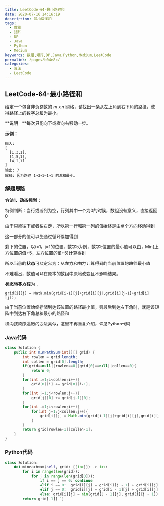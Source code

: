 ```yaml
---
title: LeetCode-64-最小路径和
date: 2020-07-16 14:16:19
description: 最小路径和
tags: 
  - 数组
  - 矩阵
  - DP
  - Java
  - Python
  - Medium
keywords: 数组,矩阵,DP,Java,Python,Medium,LeetCode
permalink: /pages/b04e8c/
categories: 
  - 算法
  - LeetCode
---
```


## LeetCode-64-最小路径和

给定一个包含非负整数的 *m* x *n* 网格，请找出一条从左上角到右下角的路径，使得路径上的数字总和为最小。

**说明：**每次只能向下或者向右移动一步。

<!--more-->

**示例：**

```
输入:
[
  [1,3,1],
  [1,5,1],
  [4,2,1]
]
输出: 7
解释: 因为路径 1→3→1→1→1 的总和最小。
```

### 解题思路

**方法1、动态规划：**

特例判断：当行或者列为空，行列其中一个为0的时候，数组没有意义，直接返回0

由于只能往下或者往右走，所以第一行和第一列的值始终是由单个方向移动得到

这一部分的值可以先通过循环累加得到

剩下的位置，以i=1，j=1的位置，数字5为例，数字5位置的最小值可以由，Min(上方位置的值+5，左方位置的值+5)计算得到

所以当前的**状态**可以定义为：从左方和右方计算得到的当前位置的路径最小值

不难看出，数值可以在原本的数组中原地改变且不影响结果。

**状态转移方程**为：

`grid[i][j] = Math.min(grid[i-1][j]+grid[i][j],grid[i][j-1]+grid[i][j]);`

由于当前位置始终存储到达该位置的路径最小值，则最后到达右下角时，就是该矩阵中到达右下角总和最小的路径和

横向按顺序遍历的方法类似，这里不再重复介绍，详见Python代码

### Java代码

```java
class Solution {
    public int minPathSum(int[][] grid) {
        int rowlen = grid.length;
        int collen = grid[0].length;
        if(grid==null||rowlen==0||grid[0]==null||collen==0){
            return 0;
        }
        for(int i=1;i<collen;i++){
            grid[0][i] += grid[0][i-1];
        }
        for(int j=1;j<rowlen;j++){
            grid[j][0] += grid[j-1][0];
        }
        for(int i=1;i<rowlen;i++){
            for(int j=1;j<collen;j++){
                grid[i][j] = Math.min(grid[i-1][j]+grid[i][j],grid[i][j-1]+grid[i][j]);
            }
        }
        return grid[rowlen-1][collen-1];
    }
}
```

### Python代码

```python
class Solution:
    def minPathSum(self, grid: [[int]]) -> int:
        for i in range(len(grid)):
            for j in range(len(grid[0])):
                if i == j == 0: continue
                elif i == 0:  grid[i][j] = grid[i][j - 1] + grid[i][j]
                elif j == 0:  grid[i][j] = grid[i - 1][j] + grid[i][j]
                else: grid[i][j] = min(grid[i - 1][j], grid[i][j - 1]) + grid[i][j]
        return grid[-1][-1]
```





